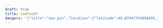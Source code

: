 ```yaml
---
draft: true
title: sadfasdf
dangers: '{"title":"new pin","location":{"latitude":49.87947743058495,"longitude":-125.6644856059931,"elevation":207.88035728255778},"view":{"latitude":49.38297996892141,"longitude":-125.05314302989999,"height":159479.20090013876,"heading":359.9999999999999,"pitch":-90,"roll":0}}'
---
```

